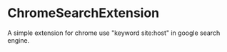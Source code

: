 # ChromeSearchExtension
A simple extension for chrome use "keyword site:host" in google search engine.
